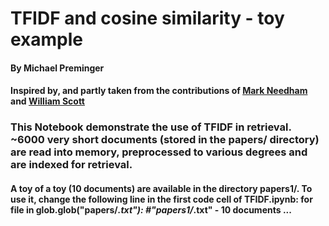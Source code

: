 # TFIDF and cosine similarity - toy example
#### By Michael Preminger
#### Inspired by, and partly taken from the contributions of <a href="https://markhneedham.com/blog/2016/07/27/scitkit-learn-tfidf-and-cosine-similarity-for-computer-science-papers/">Mark Needham</a>  and <a href="https://towardsdatascience.com/tf-idf-for-document-ranking-from-scratch-in-python-on-real-world-dataset-796d339a4089">William Scott</a>

### This Notebook demonstrate the use of TFIDF in retrieval. <br> ~6000 very short documents (stored in the papers/ directory) are read into memory, preprocessed to various degrees and are indexed for retrieval.<br> 
#### A toy of a toy (10 documents) are available in the directory <b>papers1/</b>. To use it, change the following line in the first code cell of TFIDF.ipynb: for file in glob.glob("papers/*.txt"): #"papers1/*.txt" - 10 documents ...